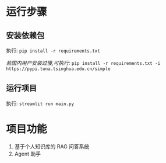 # 运行步骤

## 安装依赖包

执行: `pip install -r requirements.txt`

*若国内用户安装过慢,可执行:* `pip install -r requirements.txt -i https://pypi.tuna.tsinghua.edu.cn/simple`

## 运行项目

执行: `streamlit run main.py`

# 项目功能

1. 基于个人知识库的 RAG 问答系统
2. Agent 助手
